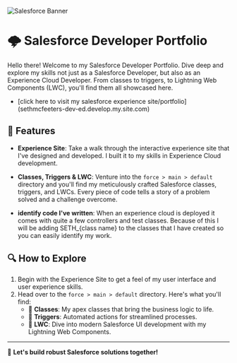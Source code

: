 ![Salesforce Banner](https://place-hold.it/1000x150/009EDB/FFFFFF?text=Seth+Mcfeeters&bold=true&fontsize=50)
# 🌩️ Salesforce Developer Portfolio

Hello there! Welcome to my Salesforce Developer Portfolio. Dive deep and explore my skills not just as a Salesforce Developer, but also as an Experience Cloud Developer. From classes to triggers, to Lightning Web Components (LWC), you'll find them all showcased here.

- [click here to visit my salesforce experience site/portfolio] (sethmcfeeters-dev-ed.develop.my.site.com)


## 🚀 Features

- **Experience Site**: Take a walk through the interactive experience site that I've designed and developed. I built it to my skills in Experience Cloud development.

- **Classes, Triggers & LWC**: Venture into the `force > main > default` directory and you'll find my meticulously crafted Salesforce classes, triggers, and LWCs. Every piece of code tells a story of a problem solved and a challenge overcome. 

- **identify code I've written**: When an experience cloud is deployed it comes with quite a few controllers and test classes. Because of this I will be adding SETH_{class name} to the classes that I have created so you can easily identify my work.

## 🔍 How to Explore

1. Begin with the Experience Site to get a feel of my user interface and user experience skills.
2. Head over to the `force > main > default` directory. Here's what you'll find:
   - 📁 **Classes**: My apex classes that bring the business logic to life.
   - 📁 **Triggers**: Automated actions for streamlined processes.
   - 📁 **LWC**: Dive into modern Salesforce UI development with my Lightning Web Components.

---

🚀 **Let's build robust Salesforce solutions together!**